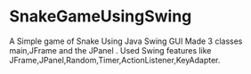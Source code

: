 # SnakeGameUsingSwing
A Simple game of Snake Using Java Swing GUI 
Made 3 classes main,JFrame and the JPanel .
Used Swing features like JFrame,JPanel,Random,Timer,ActionListener,KeyAdapter.
